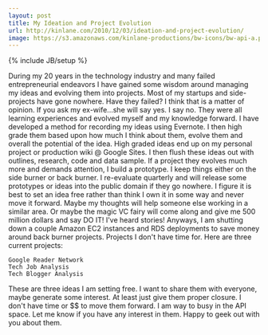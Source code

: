 ```yaml
---
layout: post
title: My Ideation and Project Evolution
url: http://kinlane.com/2010/12/03/ideation-and-project-evolution/
image: https://s3.amazonaws.com/kinlane-productions/bw-icons/bw-api-a.png
---
```

{% include JB/setup %}
During my 20 years in the technology industry and many failed entrepreneurial endeavors I have gained some wisdom around managing my ideas and evolving them into projects.
Most of my startups and side-projects have gone nowhere. Have they failed? I think that is a matter of opinion. If you ask my ex-wife...she will say yes.
I say no. They were all learning experiences and evolved myself and my knowledge forward.
I have developed a method for recording my ideas using Evernote. I then high grade them based upon how much I think about them, evolve them and overall the potential of the idea.
High graded ideas end up on my personal project or production wiki @ Google Sites. I then flush these ideas out with outlines, research, code and data sample.
If a project they evolves much more and demands attention, I build a prototype. I keep things either on the side burner or back burner. I re-evaluate quarterly and will release some prototypes or ideas into the public domain if they go nowhere.
I figure it is best to set an idea free rather than think I own it in some way and never move it forward. Maybe my thoughts will help someone else working in a similar area. Or maybe the magic VC fairy will come along and give me 500 million dollars and say DO IT! I've heard stories!
Anyways, I am shutting down a couple Amazon EC2 instances and RDS deployments to save money around back burner projects. Projects I don't have time for. Here are three current projects:

	Google Reader Network
	Tech Job Analysis
	Tech Blogger Analysis

These are three ideas I am setting free. I want to share them with everyone, maybe generate some interest. At least just give them proper closure. I don't have time or $$ to move them forward. I am way to busy in the API space.
Let me know if you have any interest in them. Happy to geek out with you about them.